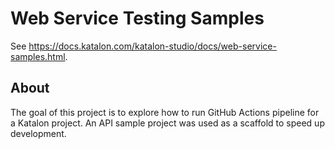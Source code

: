 # Web Service Testing Samples

See https://docs.katalon.com/katalon-studio/docs/web-service-samples.html.

## About

The goal of this project is to explore how to run GitHub Actions pipeline for a Katalon project. An API sample project was used as a scaffold to speed up development.

